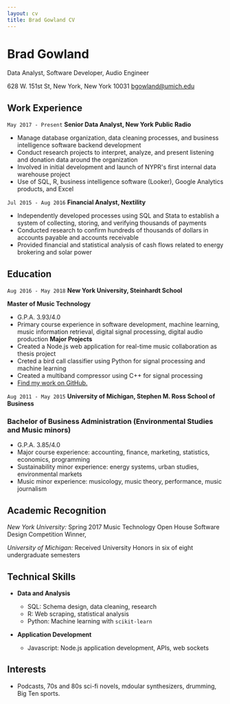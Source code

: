 ```yaml
---
layout: cv
title: Brad Gowland CV
---
```

# Brad Gowland
Data Analyst, Software Developer, Audio Engineer

628 W. 151st St,
New York, New York 10031
bgowland@umich.edu

## Work Experience

`May 2017 - Present`
__Senior Data Analyst, New York Public Radio__

- Manage database organization, data cleaning processes, and business intelligence software backend development
- Conduct research projects to interpret, analyze, and present listening and donation data around the organization
- Involved in initial development and launch of NYPR's first internal data warehouse project
- Use of SQL, R, business intelligence software (Looker), Google Analytics products, and Excel

`Jul 2015 - Aug 2016`
__Financial Analyst, Nextility__

- Independently developed processes using SQL and Stata to establish a system of collecting, storing, and verifying thousands of payments
- Conducted research to confirm hundreds of thousands of dollars in accounts payable and accounts receivable
- Provided financial and statistical analysis of cash flows related to energy brokering and solar power

## Education

`Aug 2016 - May 2018`
__New York University, Steinhardt School__

**Master of Music Technology**
  - G.P.A. 3.93/4.0
  - Primary course experience in software development, machine learning, music information retrieval, digital signal
  processing, digital audio production
**Major Projects**
  - Created a Node.js web application for real-time music collaboration as thesis project
  - Creted a bird call classifier using Python for signal processing and machine learning
  - Created a multiband compressor using C++ for signal processing
  - <div id="webaddress">
    <a href="https://github.com/bradgowland">Find my work on GitHub.</a>
    </div>

`Aug 2011 - May 2015`
__University of Michigan, Stephen M. Ross School of Business__

### Bachelor of Business Administration (Environmental Studies and Music minors)
- G.P.A. 3.85/4.0
- Major course experience: accounting, finance, marketing, statistics, economics, programming
- Sustainability minor experience: energy systems, urban studies, environmental markets
- Music minor experience: musicology, music theory, performance, music journalism

## Academic Recognition

*New York University:* Spring 2017 Music Technology Open House Software Design Competition Winner, 

*University of Michigan:* Received University Honors in six of eight undergraduate semesters


## Technical Skills

- __Data and Analysis__
  - SQL: Schema design, data cleaning, research
  - R: Web scraping, statistical analysis
  - Python: Machine learning with `scikit-learn`
  
- __Application Development__
  - Javascript: Node.js application development, APIs, web sockets
  
## Interests 

- Podcasts, 70s and 80s sci-fi novels, mdoular synthesizers, drumming, Big Ten sports.

<!-- ### Footer
Last updated: Jan 2018 -->


